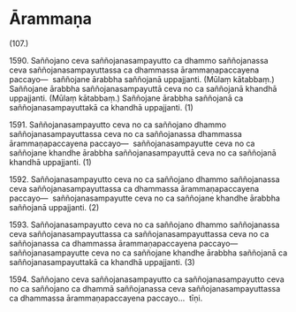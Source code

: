 

# Ārammaṇa







(107.)

1590\. Saññojano ceva saññojanasampayutto ca dhammo saññojanassa ceva saññojanasampayuttassa ca dhammassa ārammaṇapaccayena paccayo—  saññojane ārabbha saññojanā uppajjanti. (Mūlaṃ kātabbaṃ.) Saññojane ārabbha saññojanasampayuttā ceva no ca saññojanā khandhā uppajjanti. (Mūlaṃ kātabbaṃ.) Saññojane ārabbha saññojanā ca saññojanasampayuttakā ca khandhā uppajjanti. (1)

1591\. Saññojanasampayutto ceva no ca saññojano dhammo saññojanasampayuttassa ceva no ca saññojanassa dhammassa ārammaṇapaccayena paccayo—  saññojanasampayutte ceva no ca saññojane khandhe ārabbha saññojanasampayuttā ceva no ca saññojanā khandhā uppajjanti. (1)

1592\. Saññojanasampayutto ceva no ca saññojano dhammo saññojanassa ceva saññojanasampayuttassa ca dhammassa ārammaṇapaccayena paccayo—  saññojanasampayutte ceva no ca saññojane khandhe ārabbha saññojanā uppajjanti. (2)

1593\. Saññojanasampayutto ceva no ca saññojano dhammo saññojanassa ceva saññojanasampayuttassa ca saññojanasampayuttassa ceva no ca saññojanassa ca dhammassa ārammaṇapaccayena paccayo—  saññojanasampayutte ceva no ca saññojane khandhe ārabbha saññojanā ca saññojanasampayuttakā ca khandhā uppajjanti. (3)

1594\. Saññojano ceva saññojanasampayutto ca saññojanasampayutto ceva no ca saññojano ca dhammā saññojanassa ceva saññojanasampayuttassa ca dhammassa ārammaṇapaccayena paccayo…  tīṇi.



